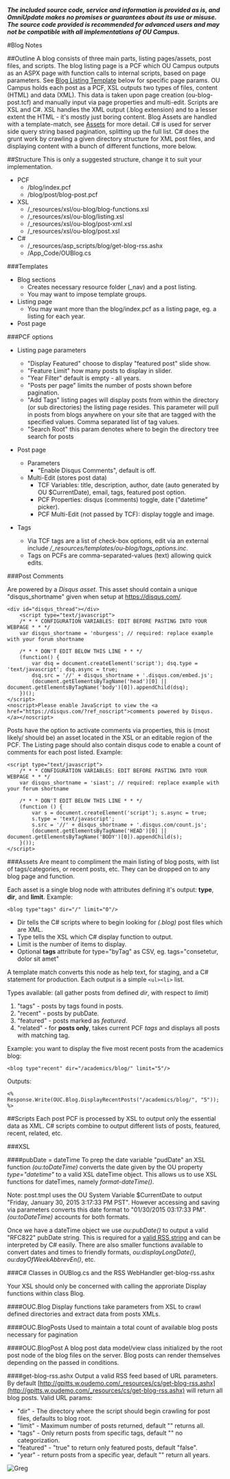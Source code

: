 ***The included source code, service and information is provided as is, and OmniUpdate makes no promises or guarantees about its use or misuse. The source code provided is recommended for advanced users and may not be compatible with all implementations of OU Campus.***

#Blog Notes

##Outline
A blog consists of three main parts, listing pages/assets, post files, and scripts. The blog listing page is a PCF which OU Campus outputs as an ASPX page with function calls to internal scripts, based on page parameters. See [Blog Listing Template](#listing) below for specific page params.  OU Campus holds each post as a PCF, XSL outputs two types of files, content (HTML) and data (XML). This data is taken upon page creation (ou-blog-post.tcf) and manually input via page properties and multi-edit.
Scripts are XSL and C#. XSL handles the XML output (.blog extension) and to a lesser extent the HTML - it's mostly just boring content. Blog Assets are handled with a template-match, see [Assets](#assets) for more detail. C# is used for server side query string based pagination, splitting up the full list. C# does the grunt work by crawling a given directory structure for XML post files, and displaying content with a bunch of different functions, more below.


##Structure
This is only a suggested structure, change it to suit your implementation.
* PCF
	* /blog/index.pcf
	* /blog/post/blog-post.pcf
* XSL
	* /\_resources/xsl/ou-blog/blog-functions.xsl
	* /\_resources/xsl/ou-blog/listing.xsl
	* /\_resources/xsl/ou-blog/post-xml.xsl
	* /\_resources/xsl/ou-blog/post.xsl
* C#
	* /\_resources/asp_scripts/blog/get-blog-rss.ashx
	* /App_Code/OUBlog.cs

###Templates

* Blog sections
	* Creates necessary resource folder (_nav) and a post listing.
	* You may want to impose template groups.
* Listing page
	* You may want more than the blog/index.pcf as a listing page, eg. a listing for each year.
* Post page

###PCF options

* <a name="listing">Listing page parameters</a>
	* "Display Featured" choose to display "featured post" slide show.
	* "Feature Limit" how many posts to display in slider.
	* "Year Filter" default is empty - all years.
	* "Posts per page" limits the number of posts shown before pagination.
	* "Add Tags" listing pages will display posts from within the directory (or sub directories) the listing page resides. This parameter will pull in posts from blogs anywhere on your site that are tagged with the specified values.  Comma separated list of tag values.
	* "Search Root" this param denotes where to begin the directory tree search for posts


* Post page
	* Parameters
		* "Enable Disqus Comments", default is off.
	* Multi-Edit (stores post data)
		* TCF Variables: title, description, author, date (auto generated by OU $CurrentDate), email, tags, featured post option.
		* PCF Properties: disqus (comments) toggle, date ("datetime" picker).
		* PCF Multi-Edit (not passed by TCF): display toggle and image.

* Tags
	* Via TCF tags are a list of check-box options, edit via an external include _/\_resources/templates/ou-blog/tags_options.inc_.
	* Tags on PCFs are comma-separated-values (text) allowing quick edits.

###Post Comments

Are powered by a _Disqus asset_. This asset should contain a unique "disqus_shortname" given when setup at https://disqus.com/.

	<div id="disqus_thread"></div>
		<script type="text/javascript">
		/* * * CONFIGURATION VARIABLES: EDIT BEFORE PASTING INTO YOUR WEBPAGE * * */
		var disqus_shortname = 'nburgess'; // required: replace example with your forum shortname

		/* * * DON'T EDIT BELOW THIS LINE * * */
		(function() {
			var dsq = document.createElement('script'); dsq.type = 'text/javascript'; dsq.async = true;
			dsq.src = '//' + disqus_shortname + '.disqus.com/embed.js';
			(document.getElementsByTagName('head')[0] || document.getElementsByTagName('body')[0]).appendChild(dsq);
		})();
	</script>
	<noscript>Please enable JavaScript to view the <a href="https://disqus.com/?ref_noscript">comments powered by Disqus.</a></noscript>

Posts have the option to activate comments via properties, this is (most likely/ should be) an asset located in the XSL or an editable region of the PCF.
The Listing page should also contain disqus code to enable a count of comments for each post listed. Example:

	<script type="text/javascript">
		/* * * CONFIGURATION VARIABLES: EDIT BEFORE PASTING INTO YOUR WEBPAGE * * */
		var disqus_shortname = 'siast'; // required: replace example with your forum shortname

		/* * * DON'T EDIT BELOW THIS LINE * * */
		(function () {
			var s = document.createElement('script'); s.async = true;
			s.type = 'text/javascript';
			s.src = '//' + disqus_shortname + '.disqus.com/count.js';
			(document.getElementsByTagName('HEAD')[0] || document.getElementsByTagName('BODY')[0]).appendChild(s);
		}());
	</script>

###<a name="assets">Assets</a>
Are meant to compliment the main listing of blog posts, with list of tags/categories, or recent posts, etc. They can be dropped on to any blog page and function.

Each asset is a single blog node with attributes defining it's output: __type__, __dir__, and __limit__. Example:

    <blog type"tags" dir="/" limit="0"/>

* Dir tells the C# scripts where to begin looking for _(.blog)_ post files which are XML.
* Type tells the XSL which C# display function to output.
* Limit is the number of items to display.
* Optional __tags__ attribute for type="byTag" as CSV, eg. tags="consetetur, dolor sit amet"

A template match converts this node as help text, for staging, and a C# statement for production. Each output is a simple `<ul><li>` list.

Types available: (all gather posts from defined _dir_, with respect to _limit_)

1. "tags" - posts by tags found in posts.
2. "recent" - posts by pubDate.
3. "featured" - posts marked as _featured_.
4. "related" - for __posts only__, takes current PCF _tags_ and displays all posts with matching tag.

Example: you want to display the five most recent posts from the academics blog:

    <blog type"recent" dir="/academics/blog/" limit="5"/>

Outputs:

	<%
	Response.Write(OUC.Blog.DisplayRecentPosts("/academics/blog/", "5"));
	%>

##Scripts
Each post PCF is processed by XSL to output only the essential data as XML. C# scripts combine to output different lists of posts, featured, recent, related, etc.

###XSL

####pubDate = dateTime
To prep the date variable "pudDate" an XSL function _(ou:toDateTime)_ converts the date given by the OU property _type="datetime"_ to a valid XSL dateTime object. This allows us to use XSL functions for dateTimes, namely _format-dateTime()_.

Note: post.tmpl uses the OU System Variable $CurrentDate to output "Friday, January 30, 2015 3:17:33 PM PST". However accessing and saving via parameters converts this date format to "01/30/2015 03:17:33 PM". _(ou:toDateTime)_ accounts for both formats.

Once we have a dateTime object we use _ou:pubDate()_ to output a valid "RFC822" pubDate string. This is required for a [valid RSS string](http://www.w3.org/Protocols/rfc822/#z28) and can be interpreted by C# easily. There are also smaller functions available to convert dates and times to friendly formats, _ou:displayLongDate()_, _ou:dayOfWeekAbbrevEn()_, etc.

###C# Classes in OUBlog.cs and the RSS WebHandler get-blog-rss.ashx

Your XSL should only be concerned with calling the approriate Display functions within class Blog.

####OUC.Blog
Display functions take parameters from XSL to crawl defined directories and extract data from posts XMLs.

####OUC.BlogPosts
Used to maintain a total count of available blog posts necessary for pagination

####OUC.BlogPost
A blog post data model/view class initialized by the root post node of the blog files on the server.  Blog posts can render themselves depending on the passed in conditions.

####get-blog-rss.ashx
Output a valid RSS feed based of URL parameters. By default [http://gpitts.w.oudemo.com/_resources/cs/get-blog-rss.ashx](http://gpitts.w.oudemo.com/_resources/cs/get-blog-rss.ashx) will return all blog posts. Valid URL params:

 * "dir" - The directory where the script should begin crawling for post files, defaults to blog root.
 * "limit" - Maximum number of posts returned, default "" returns all.
 * "tags" - Only return posts from specific tags, default "" no categorization.
 * "featured" - "true" to return only featured posts, default "false".
 * "year" - return posts from a specific year, default "" return all years.


![Greg](http://i.imgur.com/KF7r6bT.jpg)